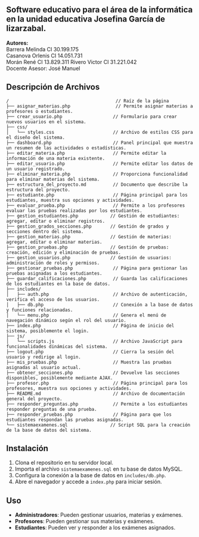 ## Software educativo para el área de la informática en la unidad educativa Josefina García de lizarzabal.
**Autores:**  
Barrera Melinda CI 30.199.175  
Casanova Orlenis CI 14.051.731  
Morán René CI 13.829.311 
Rivero Victor CI 31.221.042  
Docente Asesor: José Manuel  

## Descripción de Archivos

```
/                                        // Raíz de la página
├── asignar_materias.php                 // Permite asignar materias a profesores o estudiantes.
├── crear_usuario.php                   // Formulario para crear nuevos usuarios en el sistema.
├── css/
│   └── styles.css                      // Archivo de estilos CSS para el diseño del sistema.
├── dashboard.php                       // Panel principal que muestra un resumen de las actividades o estadísticas.
├── editar_materia.php                  // Permite editar la información de una materia existente.
├── editar_usuario.php                  // Permite editar los datos de un usuario registrado.
├── eliminar_materia.php                // Proporciona funcionalidad para eliminar materias del sistema.
├── estructura_del_proyecto.md          // Documento que describe la estructura del proyecto.
├── estudiante.php                      // Página principal para los estudiantes, muestra sus opciones y actividades.
├── evaluar_prueba.php                  // Permite a los profesores evaluar las pruebas realizadas por los estudiantes.
├── gestion_estudiantes.php            // Gestión de estudiantes: agregar, editar o eliminar registros.
├── gestion_grados_secciones.php       // Gestión de grados y secciones dentro del sistema.
├── gestion_materias.php               // Gestión de materias: agregar, editar o eliminar materias.
├── gestion_pruebas.php                // Gestión de pruebas: creación, edición y eliminación de pruebas.
├── gestion_usuarios.php               // Gestión de usuarios: administración de roles y permisos.
├── gestionar_pruebas.php               // Página para gestionar las pruebas asignadas a los estudiantes.
├── guardar_calificaciones.php          // Guarda las calificaciones de los estudiantes en la base de datos.
├── includes/
│   ├── auth.php                        // Archivo de autenticación, verifica el acceso de los usuarios.
│   ├── db.php                          // Conexión a la base de datos y funciones relacionadas.
│   └── menu.php                        // Genera el menú de navegación dinámico según el rol del usuario.
├── index.php                           // Página de inicio del sistema, posiblemente el login.
├── js/
│   └── scripts.js                      // Archivo JavaScript para funcionalidades dinámicas del sistema.
├── logout.php                          // Cierra la sesión del usuario y redirige al login.
├── mis_pruebas.php                     // Muestra las pruebas asignadas al usuario actual.
├── obtener_secciones.php               // Devuelve las secciones disponibles, posiblemente mediante AJAX.
├── profesor.php                        // Página principal para los profesores, muestra sus opciones y actividades.
├── README.md                           // Archivo de documentación general del proyecto.
├── responder_preguntas.php             // Permite a los estudiantes responder preguntas de una prueba.
├── responder_pruebas.php               // Página para que los estudiantes respondan las pruebas asignadas.
└── sistemaexamenes.sql                // Script SQL para la creación de la base de datos del sistema.
```

## Instalación

1. Clona el repositorio en tu servidor local.
2. Importa el archivo `sistemaexamenes.sql` en tu base de datos MySQL.
3. Configura la conexión a la base de datos en `includes/db.php`.
4. Abre el navegador y accede a `index.php` para iniciar sesión.

## Uso

- **Administradores**: Pueden gestionar usuarios, materias y exámenes.
- **Profesores**: Pueden gestionar sus materias y exámenes.
- **Estudiantes**: Pueden ver y responder a los exámenes asignados.
